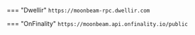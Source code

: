 === "Dwellir"
    ```
    https://moonbeam-rpc.dwellir.com
    ```

=== "OnFinality"
    ```
    https://moonbeam.api.onfinality.io/public
    ```
